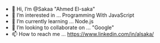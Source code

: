 - 👋 Hi, I’m @Sakaa "Ahmed El-saka"
- 👀 I’m interested in ... Programming With JavaScript
- 🌱 I’m currently learning ... Node.js 
- 💞️ I’m looking to collaborate on ... "Google"
- 📫 How to reach me ... https://www.linkedin.com/in/alsaka/
